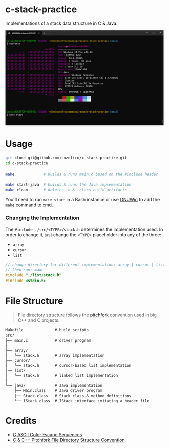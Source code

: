 # c-stack-practice

Implementations of a stack data structure in C & Java.

<img src="demo.gif" />

# Usage

```bash
git clone git@github.com:Luzefiru/c-stack-practice.git
cd c-stack-practice

make             # builds & runs main.c based on the #include header

make start-java  # builds & runs the Java implementation
make clean       # deletes .o & .class build artifacts
```

You'll need to run `make start` in a Bash instance or use [GNUWin](https://gnuwin32.sourceforge.net/install.html) to add the `make` command to cmd.

### Changing the Implementation

The `#include ./src/<TYPE>/stack.h` determines the implementation used. In order to change it, just change the `<TYPE>` placeholder into any of the three:

- `array`
- `cursor`
- `list`

```c
// change directory for different implementation: array | cursor | list
// then run: make
#include "./list/stack.h"
#include <stdio.h>
```

# File Structure

> File directory structure follows the [pitchfork](https://github.com/vector-of-bool/pitchfork) convention used in big C++ and C projects.

```
Makefile              # build scripts
src/
├── main.c            # driver program
│
├── array/
│   └── stack.h       # array implementation
├── cursor/
│   └── stack.h       # cursor-based list implementation
│── list/
│   └── stack.h       # linked list implementation
│
└── java/             # Java implementation
    ├── Main.class    # Java driver program
    ├── Stack.class   # Stack class & method definitions
    └── IStack.class  # IStack interface imitating a header file
```

# Credits

- [C ASCII Color Escape Sequences](https://gist.github.com/RabaDabaDoba/145049536f815903c79944599c6f952a)
- [C & C++ Pitchfork File Directory Structure Convention](https://github.com/vector-of-bool/pitchfork)
